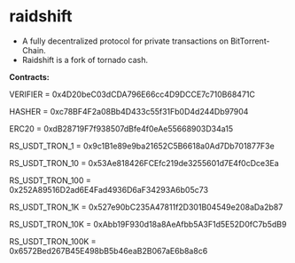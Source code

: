 # raidshift

* A fully decentralized protocol for private transactions on BitTorrent-Chain.
* Raidshift is a fork of tornado cash.

__Contracts:__

VERIFIER = 0x4D20beC03dCDA796E66cc4D9DCCE7c710B68471C

HASHER = 0xc78BF4F2a08Bb4D433c55f31Fb0D4d244Db97904

ERC20 = 0xdB28719F7f938507dBfe4f0eAe55668903D34a15

RS_USDT_TRON_1 = 0x9c1B1e89e9ba21652C5B6618a0Ad7Db701877F3e

RS_USDT_TRON_10 = 0x53Ae818426FCEfc219de3255601d7E4f0cDce3Ea

RS_USDT_TRON_100 = 0x252A89516D2ad6E4Fad4936D6aF34293A6b05c73

RS_USDT_TRON_1K = 0x527e90bC235A47811f2D301B04549e208aDa2b87

RS_USDT_TRON_10K = 0xAbb19F930d18a8AeAfbb5A3F1d5E52D0fC7b5dB9

RS_USDT_TRON_100K = 0x6572Bed267B45E498bB5b46eaB2B067aE6b8a8c6
